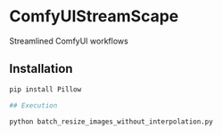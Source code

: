 # ComfyUIStreamScape
Streamlined ComfyUI workflows

## Installation
```bash
pip install Pillow

## Execution

python batch_resize_images_without_interpolation.py
